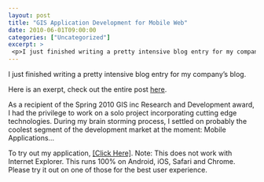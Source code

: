 ```yaml
---
layout: post
title: "GIS Application Development for Mobile Web"
date: 2010-06-01T09:00:00
categories: ["Uncategorized"]
excerpt: >
 <p>I just finished writing a pretty intensive blog entry for my company’s blog.</p><p>Here is an exerpt, check out the entire post <a href='http://gisinc.com/talk/application-development-for-mobile-web/'>here</a>.</p>
---
```

<p>I just finished writing a pretty intensive blog entry for my company’s blog.</p>
<p>Here is an exerpt, check out the entire post <a href='http://gisinc.com/talk/application-development-for-mobile-web/'>here</a>.</p>
<p>As a recipient of the Spring 2010 GIS inc Research and Development award, I had the privilege to work on a solo project incorporating cutting edge technologies. During my brain storming process, I settled on probably the coolest segment of the development market at the moment: Mobile Applications…</p>
<p>To try out my application, <a href='http://cloud1.gis-services.com/iphoneTest/iPhoneTest/index.html#map'>[Click Here]</a>. Note: This does not work with Internet Explorer. This runs 100% on Android, iOS, Safari and Chrome. Please try it out on one of those for the best user experience.</p>

